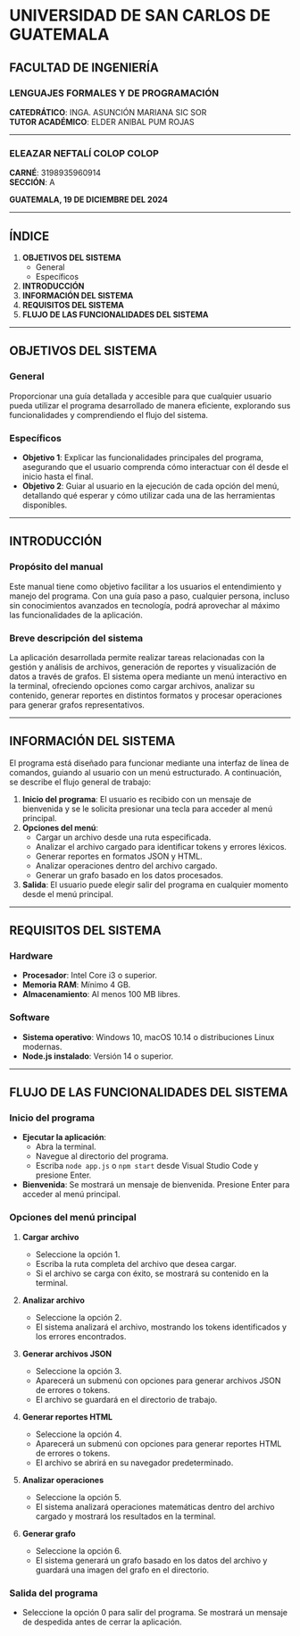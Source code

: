 # UNIVERSIDAD DE SAN CARLOS DE GUATEMALA  
## FACULTAD DE INGENIERÍA  
### LENGUAJES FORMALES Y DE PROGRAMACIÓN  

**CATEDRÁTICO**: INGA. ASUNCIÓN MARIANA SIC SOR  
**TUTOR ACADÉMICO**: ELDER ANIBAL PUM ROJAS  

---

### ELEAZAR NEFTALÍ COLOP COLOP  
**CARNÉ**: 3198935960914  
**SECCIÓN**: A  

**GUATEMALA, 19 DE DICIEMBRE DEL 2024**

---

## ÍNDICE  

1. **OBJETIVOS DEL SISTEMA**  
   - General  
   - Específicos  
2. **INTRODUCCIÓN**  
3. **INFORMACIÓN DEL SISTEMA**  
4. **REQUISITOS DEL SISTEMA**  
5. **FLUJO DE LAS FUNCIONALIDADES DEL SISTEMA**  

---

## OBJETIVOS DEL SISTEMA  

### General  
Proporcionar una guía detallada y accesible para que cualquier usuario pueda utilizar el programa desarrollado de manera eficiente, explorando sus funcionalidades y comprendiendo el flujo del sistema.  

### Específicos  
- **Objetivo 1**: Explicar las funcionalidades principales del programa, asegurando que el usuario comprenda cómo interactuar con él desde el inicio hasta el final.  
- **Objetivo 2**: Guiar al usuario en la ejecución de cada opción del menú, detallando qué esperar y cómo utilizar cada una de las herramientas disponibles.  

---

## INTRODUCCIÓN  

### Propósito del manual  
Este manual tiene como objetivo facilitar a los usuarios el entendimiento y manejo del programa. Con una guía paso a paso, cualquier persona, incluso sin conocimientos avanzados en tecnología, podrá aprovechar al máximo las funcionalidades de la aplicación.  

### Breve descripción del sistema  
La aplicación desarrollada permite realizar tareas relacionadas con la gestión y análisis de archivos, generación de reportes y visualización de datos a través de grafos. El sistema opera mediante un menú interactivo en la terminal, ofreciendo opciones como cargar archivos, analizar su contenido, generar reportes en distintos formatos y procesar operaciones para generar grafos representativos.  

---

## INFORMACIÓN DEL SISTEMA  

El programa está diseñado para funcionar mediante una interfaz de línea de comandos, guiando al usuario con un menú estructurado. A continuación, se describe el flujo general de trabajo:  
1. **Inicio del programa**: El usuario es recibido con un mensaje de bienvenida y se le solicita presionar una tecla para acceder al menú principal.  
2. **Opciones del menú**:  
   - Cargar un archivo desde una ruta especificada.  
   - Analizar el archivo cargado para identificar tokens y errores léxicos.  
   - Generar reportes en formatos JSON y HTML.  
   - Analizar operaciones dentro del archivo cargado.  
   - Generar un grafo basado en los datos procesados.  
3. **Salida**: El usuario puede elegir salir del programa en cualquier momento desde el menú principal.  

---

## REQUISITOS DEL SISTEMA  

### Hardware  
- **Procesador**: Intel Core i3 o superior.  
- **Memoria RAM**: Mínimo 4 GB.  
- **Almacenamiento**: Al menos 100 MB libres.  

### Software  
- **Sistema operativo**: Windows 10, macOS 10.14 o distribuciones Linux modernas.  
- **Node.js instalado**: Versión 14 o superior.  

---

## FLUJO DE LAS FUNCIONALIDADES DEL SISTEMA  

### Inicio del programa  
- **Ejecutar la aplicación**:  
  - Abra la terminal.  
  - Navegue al directorio del programa.  
  - Escriba `node app.js` o `npm start` desde Visual Studio Code y presione Enter.  
- **Bienvenida**: Se mostrará un mensaje de bienvenida. Presione Enter para acceder al menú principal.  

### Opciones del menú principal  
1. **Cargar archivo**  
   - Seleccione la opción 1.  
   - Escriba la ruta completa del archivo que desea cargar.  
   - Si el archivo se carga con éxito, se mostrará su contenido en la terminal.  

2. **Analizar archivo**  
   - Seleccione la opción 2.  
   - El sistema analizará el archivo, mostrando los tokens identificados y los errores encontrados.  

3. **Generar archivos JSON**  
   - Seleccione la opción 3.  
   - Aparecerá un submenú con opciones para generar archivos JSON de errores o tokens.  
   - El archivo se guardará en el directorio de trabajo.  

4. **Generar reportes HTML**  
   - Seleccione la opción 4.  
   - Aparecerá un submenú con opciones para generar reportes HTML de errores o tokens.  
   - El archivo se abrirá en su navegador predeterminado.  

5. **Analizar operaciones**  
   - Seleccione la opción 5.  
   - El sistema analizará operaciones matemáticas dentro del archivo cargado y mostrará los resultados en la terminal.  

6. **Generar grafo**  
   - Seleccione la opción 6.  
   - El sistema generará un grafo basado en los datos del archivo y guardará una imagen del grafo en el directorio.  

### Salida del programa  
- Seleccione la opción 0 para salir del programa. Se mostrará un mensaje de despedida antes de cerrar la aplicación.  
